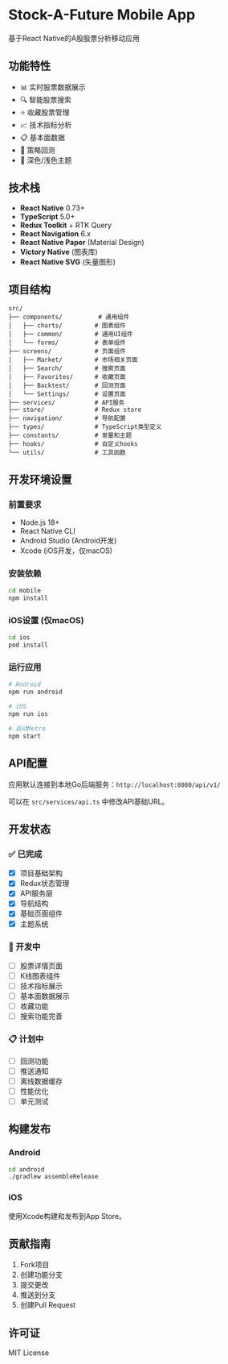 # Stock-A-Future Mobile App

基于React Native的A股股票分析移动应用

## 功能特性

- 📊 实时股票数据展示
- 🔍 智能股票搜索
- ⭐ 收藏股票管理
- 📈 技术指标分析
- 📋 基本面数据
- 🧪 策略回测
- 🎨 深色/浅色主题

## 技术栈

- **React Native** 0.73+
- **TypeScript** 5.0+
- **Redux Toolkit** + RTK Query
- **React Navigation** 6.x
- **React Native Paper** (Material Design)
- **Victory Native** (图表库)
- **React Native SVG** (矢量图形)

## 项目结构

```
src/
├── components/          # 通用组件
│   ├── charts/         # 图表组件
│   ├── common/         # 通用UI组件
│   └── forms/          # 表单组件
├── screens/            # 页面组件
│   ├── Market/         # 市场相关页面
│   ├── Search/         # 搜索页面
│   ├── Favorites/      # 收藏页面
│   ├── Backtest/       # 回测页面
│   └── Settings/       # 设置页面
├── services/           # API服务
├── store/              # Redux store
├── navigation/         # 导航配置
├── types/              # TypeScript类型定义
├── constants/          # 常量和主题
├── hooks/              # 自定义hooks
└── utils/              # 工具函数
```

## 开发环境设置

### 前置要求

- Node.js 18+
- React Native CLI
- Android Studio (Android开发)
- Xcode (iOS开发，仅macOS)

### 安装依赖

```bash
cd mobile
npm install
```

### iOS设置 (仅macOS)

```bash
cd ios
pod install
```

### 运行应用

```bash
# Android
npm run android

# iOS
npm run ios

# 启动Metro
npm start
```

## API配置

应用默认连接到本地Go后端服务：`http://localhost:8080/api/v1/`

可以在 `src/services/api.ts` 中修改API基础URL。

## 开发状态

### ✅ 已完成
- [x] 项目基础架构
- [x] Redux状态管理
- [x] API服务层
- [x] 导航结构
- [x] 基础页面组件
- [x] 主题系统

### 🚧 开发中
- [ ] 股票详情页面
- [ ] K线图表组件
- [ ] 技术指标展示
- [ ] 基本面数据展示
- [ ] 收藏功能
- [ ] 搜索功能完善

### 📋 计划中
- [ ] 回测功能
- [ ] 推送通知
- [ ] 离线数据缓存
- [ ] 性能优化
- [ ] 单元测试

## 构建发布

### Android

```bash
cd android
./gradlew assembleRelease
```

### iOS

使用Xcode构建和发布到App Store。

## 贡献指南

1. Fork项目
2. 创建功能分支
3. 提交更改
4. 推送到分支
5. 创建Pull Request

## 许可证

MIT License
